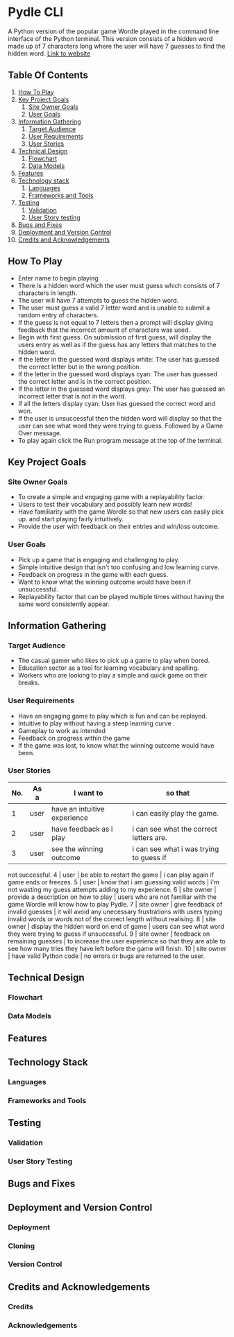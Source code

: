 # Pydle CLI
A Python version of the popular game Wordle played in the command line
interface of the Python terminal. This version consists of a hidden word made
up of 7 characters long where the user will have 7 guesses to find the hidden
word. [Link to website](https://pydle-cli.herokuapp.com/)


## Table Of Contents

1. [How To Play](#how-to-play)
2. [Key Project Goals](#key-project-goals)
    1. [Site Owner Goals](#site-owner-goals)
    2. [User Goals](#user-goals)
3. [Information Gathering](#information-gathering)
    1. [Target Audience](#target-audience)
    2. [User Requirements](#user-requirements)
    3. [User Stories](#user-stories)
4. [Technical Design](#technical-design)
    1. [Flowchart](#flowchart)
    2. [Data Models](#data-models)
5. [Features](#features)
6. [Technology stack](#technology-stack)
    1. [Languages](#languages)
    2. [Frameworks and Tools](#frameworks-and-tools)
7. [Testing](#testing)
    1. [Validation](#validation)
    5. [User Story testing](#user-story-testing)
8. [Bugs and Fixes](#bugs-and-fixes)
9. [Deployment and Version Control](#deployment-and-version-control)
10. [Credits and Acknowledgements](#credits-and-acknowledgements)


## How To Play
* Enter name to begin playing
* There is a hidden word which the user must guess which consists of 7
characters in length.
* The user will have 7 attempts to guess the hidden word.
* The user must guess a valid 7 letter word and is unable to submit a random
entry of characters.
* If the guess is not equal to 7 letters then a prompt will display giving
feedback that the incorrect amount of characters was used.
* Begin with first guess. On submission of first guess, will display the users
entry as well as if the guess has any letters that matches to the hidden word.
* If the letter in the guessed word displays white: The user has guessed the
correct letter but in the wrong position.
* If the letter in the guessed word displays cyan: The user has guessed the
correct letter and is in the correct position.
* If the letter in the guessed word displays grey: The user has guessed an
incorrect letter that is not in the word.
* If all the letters display cyan: User has guessed the correct word and won.
* If the user is unsuccessful then the hidden word will display so that the
user can see what word they were trying to guess. Followed by a Game Over
message.
* To play again click the Run program message at the top of the terminal.

## Key Project Goals

### Site Owner Goals
* To create a simple and engaging game with a replayability factor.
* Users to test their vocabulary and possibly learn new words!
* Have familiarity with the game Wordle so that new users can easily pick up.
and start playing fairly intuitively.
* Provide the user with feedback on their entries and win/loss outcome.

### User Goals
* Pick up a game that is engaging and challenging to play.
* Simple intuitive design that isn't too confusing and low learning curve.
* Feedback on progress in the game with each guess.
* Want to know what the winning outcome would have been if unsuccessful.
* Replayability factor that can be played multiple times without having the
same word consistently appear.

## Information Gathering

### Target Audience
* The casual gamer who likes to pick up a game to play when bored.
* Education sector as a tool for learning vocabulary and spelling.
* Workers who are looking to play a simple and quick game on their breaks.

### User Requirements
* Have an engaging game to play which is fun and can be replayed.
* Intuitive to play without having a steep learning curve
* Gameplay to work as intended
* Feedback on progress within the game
* If the game was lost, to know what the winning outcome would have been.

### User Stories
No. | As a | I want to | so that
----|------|-----------|--------
1 | user | have an intuitive experience | i can easily play the game.
2 | user | have feedback as i play | i can see what the correct letters are.
3 | user | see the winning outcome | i can see what i was trying to guess if
not successful.
4 | user | be able to restart the game | i can play again if game ends or 
freezes.
5 | user | know that i am guessing valid words | i'm not wasting my guess 
attempts adding to my experience.
6 | site owner | provide a description on how to play | users who are not
familiar with the game Wordle will know how to play Pydle.
7 | site owner | give feedback of invalid guesses | it will avoid any
unecessary frustrations with users typing invalid words or words not of the
correct length without realising.
8 | site owner | display the hidden word on end of game | users can see what
word they were trying to guess if unsuccessful.
9 | site owner | feedback on remaining guesses | to increase the user 
experience so that they are able to see how many tries they have left before 
the game will finish.
10 | site owner | have valid Python code | no errors or bugs are returned to 
the user.

## Technical Design


### Flowchart


### Data Models


## Features


## Technology Stack

### Languages


### Frameworks and Tools


## Testing

### Validation


### User Story Testing


## Bugs and Fixes



## Deployment and Version Control

### Deployment


### Cloning


### Version Control


## Credits and Acknowledgements


### Credits


### Acknowledgements